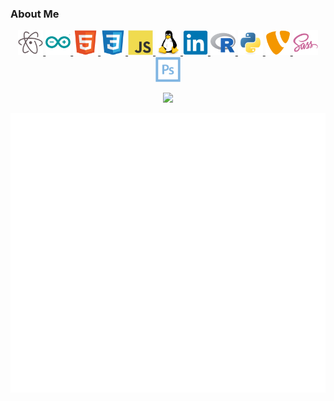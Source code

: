 ### About Me
<!-- https://devicon.dev/ -->
<!-- Ignore "Followed by X users"
Would be great to add total commits including private
Fix comments on most used languages
Remove "1 Language"
Add an about me
Arch Manjaro macOS terminal atom-->
<!-- 
Work expands so as to fill the time available for its completion. -Parkinson's law
Env. Eng. 
Data Scientist
  (Eco)Toxicology
    Mathematical Modelling
      PBTK
      TK/TD

Projects: A website of my professional path. HTML5/CSS, self-hosted, Shiny, 1080p video,

Photography and video
pipeline for
Currently learning by practice: TYPO3 -->

<!-- Host in different account vercel to not have that in my public repos -->


<!-- <h3 align="center">A passionate frontend developer from the World</h3> -->

<!-- <h3 align="left">Connect with me:</h3>
<p align="left">
<a href="https://linkedin.com/in/smth" target="blank"><img align="center" src="https://raw.githubusercontent.com/rahuldkjain/github-profile-readme-generator/master/src/images/icons/Social/linked-in-alt.svg" alt="smth" height="30" width="40" /></a>
<a href="https://www.youtube.com/c/smth" target="blank"><img align="center" src="https://raw.githubusercontent.com/rahuldkjain/github-profile-readme-generator/master/src/images/icons/Social/youtube.svg" alt="smth" height="30" width="40" /></a>
</p>
 -->
<!-- <h3 align="left">Languages and Tools:</h3> -->
<p align="center"> 
<!-- <a href="https://www.w3schools.com/css/" target="_blank"> <img src="https://raw.githubusercontent.com/devicons/devicon/master/icons/css3/css3-original-wordmark.svg" alt="css3" width="40" height="40"/> </a> <a href="https://www.w3.org/html/" target="_blank"> <img src="https://raw.githubusercontent.com/devicons/devicon/master/icons/html5/html5-original-wordmark.svg" alt="html5" width="40" height="40"/> </a> <a href="https://developer.mozilla.org/en-US/docs/Web/JavaScript" target="_blank"> <img src="https://raw.githubusercontent.com/devicons/devicon/master/icons/javascript/javascript-original.svg" alt="javascript" width="40" height="40"/> </a> <a href="https://www.linux.org/" target="_blank"> <img src="https://raw.githubusercontent.com/devicons/devicon/master/icons/linux/linux-original.svg" alt="linux" width="40" height="40"/> </a> <a href="https://www.photoshop.com/en" target="_blank"> <img src="https://raw.githubusercontent.com/devicons/devicon/master/icons/photoshop/photoshop-line.svg" alt="photoshop" width="40" height="40"/> </a> <a href="https://www.python.org" target="_blank"> <img src="https://raw.githubusercontent.com/devicons/devicon/master/icons/python/python-original.svg" alt="python" width="40" height="40"/> </a> <a href="https://sass-lang.com" target="_blank"> <img src="https://raw.githubusercontent.com/devicons/devicon/master/icons/sass/sass-original.svg" alt="sass" width="40" height="40"/> </a> <a href="https://www.selenium.dev" target="_blank"> <img src="https://raw.githubusercontent.com/detain/svg-logos/780f25886640cef088af994181646db2f6b1a3f8/svg/selenium-logo.svg" alt="selenium" width="40" height="40"/> </a>  -->
<a href="" target="_blank"> <img src="https://github.com/devicons/devicon/blob/master/icons/atom/atom-original.svg" alt="css3" width="40" height="40"/> </a>
<!-- <a href="https://www.w3schools.com/css/" target="_blank"> <img src="https://github.com/devicons/devicon/blob/master/icons/atom/atom-original-wordmark.svg" alt="css3" width="40" height="40"/> </a> -->
<!-- <a href="https://www.w3schools.com/css/" target="_blank"> <img src="https://raw.githubusercontent.com/devicons/devicon/master/icons/css3/css3-original-wordmark.svg" alt="css3" width="40" height="40"/> </a> -->
<a href="" target="_blank"> <img src="https://github.com/devicons/devicon/blob/master/icons/arduino/arduino-original.svg" alt="css3" width="40" height="40"/> </a>
<!-- <a href="https://www.w3schools.com/css/" target="_blank"> <img src="https://github.com/devicons/devicon/blob/master/icons/arduino/arduino-plain.svg" alt="css3" width="40" height="40"/> </a> -->
<!-- <a href="https://www.w3schools.com/css/" target="_blank"> <img src="https://github.com/devicons/devicon/blob/master/icons/arduino/arduino-original-wordmark.svg" alt="css3" width="40" height="40"/> </a> -->
<!-- <a href="https://www.w3schools.com/css/" target="_blank"> <img src="https://github.com/devicons/devicon/blob/master/icons/arduino/arduino-plain-wordmark.svg" alt="css3" width="40" height="40"/> </a> -->
<a href="" target="_blank"> <img src="https://github.com/devicons/devicon/blob/master/icons/html5/html5-original.svg" alt="css3" width="40" height="40"/> </a>
<!-- <a href="https://www.w3schools.com/css/" target="_blank"> <img src="https://github.com/devicons/devicon/blob/master/icons/html5/html5-plain.svg" alt="css3" width="40" height="40"/> </a> -->
<a href="" target="_blank"> <img src="https://github.com/devicons/devicon/blob/master/icons/css3/css3-original.svg" alt="css3" width="40" height="40"/> </a>
<!-- <a href="https://www.w3schools.com/css/" target="_blank"> <img src="https://github.com/devicons/devicon/blob/master/icons/css3/css3-plain.svg" alt="css3" width="40" height="40"/> </a> -->
<a href="" target="_blank"> <img src="https://github.com/devicons/devicon/blob/master/icons/javascript/javascript-original.svg" alt="css3" width="40" height="40"/> </a>
<!-- <a href="https://www.w3schools.com/css/" target="_blank"> <img src="https://github.com/devicons/devicon/blob/master/icons/javascript/javascript-plain.svg" alt="css3" width="40" height="40"/> </a> -->
<a href="" target="_blank"> <img src="https://github.com/devicons/devicon/blob/master/icons/linux/linux-original.svg" alt="css3" width="40" height="40"/> </a>
<!-- <a href="https://www.w3schools.com/css/" target="_blank"> <img src="https://github.com/devicons/devicon/blob/master/icons/linux/linux-plain.svg" alt="css3" width="40" height="40"/> </a> -->
<a href="" target="_blank"> <img src="https://github.com/devicons/devicon/blob/master/icons/linkedin/linkedin-original.svg" alt="css3" width="40" height="40"/> </a>
<!-- <a href="https://www.w3schools.com/css/" target="_blank"> <img src="https://github.com/devicons/devicon/blob/master/icons/linkedin/linkedin-plain.svg" alt="css3" width="40" height="40"/> </a> -->
<a href="" target="_blank"> <img src="https://github.com/devicons/devicon/blob/master/icons/r/r-original.svg" alt="css3" width="40" height="40"/> </a>
<!-- <a href="https://www.w3schools.com/css/" target="_blank"> <img src="https://github.com/devicons/devicon/blob/master/icons/r/r-plain.svg" alt="css3" width="40" height="40"/> </a> -->
<a href="" target="_blank"> <img src="https://github.com/devicons/devicon/blob/master/icons/python/python-original.svg" alt="css3" width="40" height="40"/> </a>
<!-- <a href="https://www.w3schools.com/css/" target="_blank"> <img src="https://github.com/devicons/devicon/blob/master/icons/python/python-plain.svg" alt="css3" width="40" height="40"/> </a> -->
<a href="" target="_blank"> <img src="https://github.com/devicons/devicon/blob/master/icons/typo3/typo3-original.svg" alt="css3" width="40" height="40"/> </a>
<!-- <a href="https://www.w3schools.com/css/" target="_blank"> <img src="https://github.com/devicons/devicon/blob/master/icons/typo3/typo3-plain.svg" alt="css3" width="40" height="40"/> </a> -->
<a href="" target="_blank"> <img src="https://github.com/devicons/devicon/blob/master/icons/sass/sass-original.svg" alt="css3" width="40" height="40"/> </a>
<!-- <a href="https://www.w3schools.com/css/" target="_blank"> <img src="https://github.com/devicons/devicon/blob/master/icons/photoshop/photoshop-plain.svg" alt="css3" width="40" height="40"/> </a> -->
<a href="" target="_blank"> <img src="https://github.com/devicons/devicon/blob/master/icons/photoshop/photoshop-line.svg" alt="css3" width="40" height="40"/> </a>
</p>

<!-- <p><img align="center" src="https://github-readme-stats-pi-five-38.vercel.app/api/top-langs?username=gnxmanu&show_icons=true&locale=en&layout=compact" alt="gnxmanu" /></p> -->

<p align="center">
  <img src ="https://github-readme-stats-pi-five-38.vercel.app/api/top-langs/?username=gnxmanu&count_private=true&layout=compact&hide_border=true&theme=vue-dark&bg_color=00000000&langs_count=6">
</p>

<!-- If you're using "main" as default branch -->
![Metrics](https://github.com/gnxmanu/gnxmanu/blob/main/github-metrics.svg)


<!--  [![Top Langs](https://github-readme-stats-pi-five-38.vercel.app/api/top-langs/?username=gnxmanu)](https://github.com/gnxmanu/github-readme-stats) -->
<!-- 
<p align="center">
  <img src ="https://github-readme-stats-pi-five-38.vercel.app/api/top-langs/?username=gnxmanu">
</p>

<p align="center">
  <img src ="https://github-readme-stats-pi-five-38.vercel.app/api/top-langs/?username=gnxmanu&count_private=true&layout=compact">
</p>

<p align="center">
  <img src ="https://github-readme-stats-pi-five-38.vercel.app/api/top-langs/?username=gnxmanu&count_private=false">
</p>
 -->
<!-- https://vercel.com/gnxmanu/github-readme-stats -->
